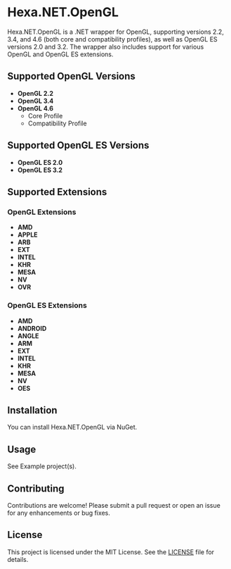 ﻿# Hexa.NET.OpenGL

Hexa.NET.OpenGL is a .NET wrapper for OpenGL, supporting versions 2.2, 3.4, and 4.6 (both core and compatibility profiles), as well as OpenGL ES versions 2.0 and 3.2. The wrapper also includes support for various OpenGL and OpenGL ES extensions.

## Supported OpenGL Versions

- **OpenGL 2.2**
- **OpenGL 3.4**
- **OpenGL 4.6**
  - Core Profile
  - Compatibility Profile

## Supported OpenGL ES Versions

- **OpenGL ES 2.0**
- **OpenGL ES 3.2**

## Supported Extensions

### OpenGL Extensions

- **AMD**
- **APPLE**
- **ARB**
- **EXT**
- **INTEL**
- **KHR**
- **MESA**
- **NV**
- **OVR**

### OpenGL ES Extensions

- **AMD**
- **ANDROID**
- **ANGLE**
- **ARM**
- **EXT**
- **INTEL**
- **KHR**
- **MESA**
- **NV**
- **OES**

## Installation

You can install Hexa.NET.OpenGL via NuGet.

## Usage

See Example project(s).

## Contributing

Contributions are welcome! Please submit a pull request or open an issue for any enhancements or bug fixes.

## License

This project is licensed under the MIT License. See the [LICENSE](https://github.com/HexaEngine/Hexa.NET.OpenGL/blob/master/LICENSE.txt) file for details.